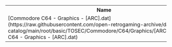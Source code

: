 <table>
<tr><th>Name</th><th>Size</th></tr>
<tr><td>[Commodore C64 - Graphics - [ARC].dat](https://raw.githubusercontent.com/open-retrogaming-archive/dat-catalog/main/root/basic/TOSEC/Commodore/C64/Graphics/[ARC]/Commodore C64 - Graphics - [ARC].dat)</td><td>919</td></tr>
</table>
